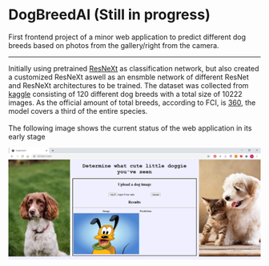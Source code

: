 # DogBreedAI (Still in progress)
First frontend project of a minor web application to predict different dog breeds based on photos from the gallery/right from the camera. 

<hr>

Initially using pretrained [ResNeXt](https://arxiv.org/abs/1611.05431) as classification network, but also created a customized ResNeXt aswell as an ensmble network of different ResNet and ResNeXt architectures to be trained. The dataset was collected from [kaggle](https://www.kaggle.com/c/dog-breed-identification/data) consisting of 120 different dog breeds with a total size of 10222 images. As the official amount of total breeds, according to FCI, is [360](https://www.psychologytoday.com/us/blog/canine-corner/201305/how-many-breeds-dogs-are-there-in-the-world), the model covers a third of the entire species.
<br>
<br>
The following image shows the current status of the web application in its early stage

![Current status](https://github.com/olof98johansson/DogBreedAI/blob/main/status/first.PNG?raw=true)

